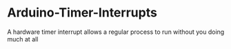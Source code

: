 # Arduino-Timer-Interrupts
A hardware timer interrupt allows a regular process to run without you doing much at all
